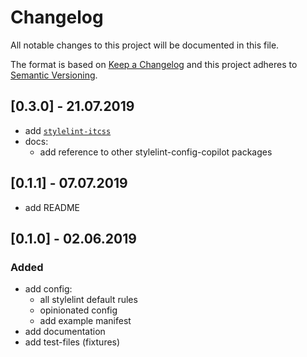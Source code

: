 # Changelog
All notable changes to this project will be documented in this file.

The format is based on [Keep a Changelog](http://keepachangelog.com/en/1.0.0/)
and this project adheres to [Semantic Versioning](http://semver.org/spec/v2.0.0.html).

## [0.3.0] - 21.07.2019
- add [`stylelint-itcss`](https://github.com/KamiKillertO/stylelint-itcss)
- docs: 
  - add reference to other stylelint-config-copilot packages

## [0.1.1] - 07.07.2019
- add README

## [0.1.0] - 02.06.2019

### Added
- add config:
  - all stylelint default rules
  - opinionated config
  - add example manifest
- add documentation
- add test-files (fixtures)
